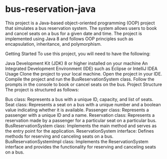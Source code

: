 # bus-reservation-java
This project is a Java-based object-oriented programming (OOP) project that simulates a bus reservation system. The system allows users to book and cancel seats on a bus for a given date and time. The project is implemented using Java 8 and follows OOP principles such as encapsulation, inheritance, and polymorphism.

Getting Started
To use this project, you will need to have the following:

Java Development Kit (JDK) 8 or higher installed on your machine
An Integrated Development Environment (IDE) such as Eclipse or IntelliJ IDEA
Usage
Clone the project to your local machine.
Open the project in your IDE.
Compile the project and run the BusReservationSystem class.
Follow the prompts in the console to book or cancel seats on the bus.
Project Structure
The project is structured as follows:

Bus class: Represents a bus with a unique ID, capacity, and list of seats.
Seat class: Represents a seat on a bus with a unique number and a boolean value indicating whether it is available.
Passenger class: Represents a passenger with a unique ID and a name.
Reservation class: Represents a reservation made by a passenger for a particular seat on a particular bus.
BusReservationSystem class: Implements the main method and serves as the entry point for the application.
ReservationSystem interface: Defines methods for reserving and canceling seats on a bus.
BusReservationSystemImpl class: Implements the ReservationSystem interface and provides the functionality for reserving and canceling seats on a bus.
